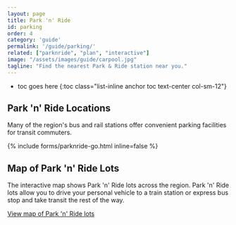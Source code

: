 ```yaml
---
layout: page
title: Park 'n' Ride
id: parking
order: 4
category: 'guide'
permalink: '/guide/parking/'
related: ["parknride", "plan", "interactive"]
image: "/assets/images/guide/carpool.jpg"
tagline: "Find the nearest Park & Ride station near you."
---
```


* toc goes here
{:toc class="list-inline anchor toc text-center col-sm-12"}


## Park 'n' Ride Locations

Many of the region's bus and rail stations offer convenient parking facilities for transit commuters.

{% include forms/parknride-go.html inline=false %}

## Map of Park 'n' Ride Lots

The interactive map shows Park 'n' Ride lots across the region.  Park 'n' Ride lots allow you to drive your personal vehicle to a train station or express bus stop and take transit the rest of the way.

[View map of Park 'n' Ride lots](/maps/interactive)
